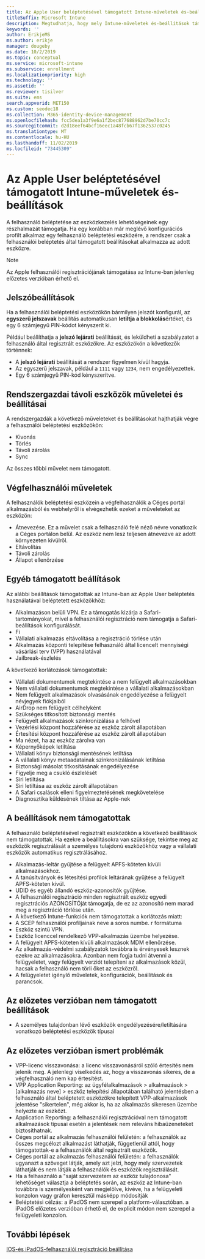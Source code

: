 ```yaml
---
title: Az Apple User beléptetésével támogatott Intune-műveletek és-beállítások
titleSuffix: Microsoft Intune
description: Megtudhatja, hogy mely Intune-műveletek és-beállítások támogatottak az Apple User beléptetéssel
keywords: ''
author: ErikjeMS
ms.author: erikje
manager: dougeby
ms.date: 10/2/2019
ms.topic: conceptual
ms.service: microsoft-intune
ms.subservice: enrollment
ms.localizationpriority: high
ms.technology: ''
ms.assetid: ''
ms.reviewer: tisilver
ms.suite: ems
search.appverid: MET150
ms.custom: seodec18
ms.collection: M365-identity-device-management
ms.openlocfilehash: fcc5dea1a3f9e6a1f2bec877688962d7be70cc7c
ms.sourcegitcommit: d2d18eef64bcf16eec1a48fcb67f1362537c0245
ms.translationtype: MT
ms.contentlocale: hu-HU
ms.lasthandoff: 11/02/2019
ms.locfileid: "73445309"
---
```

# <a name="intune-actions-and-options-supported-with-apple-user-enrollment"></a>Az Apple User beléptetésével támogatott Intune-műveletek és-beállítások

A felhasználó beléptetése az eszközkezelés lehetőségeinek egy részhalmazát támogatja. Ha egy korábban már meglévő konfigurációs profilt alkalmaz egy felhasználó beléptetési eszközére, a rendszer csak a felhasználói beléptetés által támogatott beállításokat alkalmazza az adott eszközre.

> [!NOTE]
> Az Apple felhasználói regisztrációjának támogatása az Intune-ban jelenleg előzetes verzióban érhető el.

## <a name="password-settings"></a>Jelszóbeállítások

Ha a felhasználói beléptetési eszközökön bármilyen jelszót konfigurál, az **egyszerű jelszavak** beállítás automatikusan **letiltja a blokkolás**értéket, és egy 6 számjegyű PIN-kódot kényszerít ki.

Például beállíthatja a **jelszó lejárati** beállítását, és leküldheti a szabályzatot a felhasználó által regisztrált eszközökre. Az eszközökön a következők történnek:
- A **jelszó lejárati** beállítását a rendszer figyelmen kívül hagyja.
- Az egyszerű jelszavak, például a `1111` vagy `1234`, nem engedélyezettek.
- Egy 6 számjegyű PIN-kód kényszerítve.

## <a name="administrator-remote-device-actions-and-options"></a>Rendszergazdai távoli eszközök műveletei és beállításai
A rendszergazdák a következő műveleteket és beállításokat hajthatják végre a felhasználói beléptetési eszközökön:
- Kivonás
- Törlés
- Távoli zárolás
- Sync

Az összes többi művelet nem támogatott.

## <a name="end-user-actions"></a>Végfelhasználói műveletek
A felhasználók beléptetési eszközein a végfelhasználók a Céges portál alkalmazásból és webhelyről is elvégezhetik ezeket a műveleteket az eszközön:
- Átnevezése. Ez a művelet csak a felhasználó felé néző névre vonatkozik a Céges portálon belül. Az eszköz nem lesz teljesen átnevezve az adott környezeten kívülről.
- Eltávolítás
- Távoli zárolás
- Állapot ellenõrzése

## <a name="other-supported-options"></a>Egyéb támogatott beállítások

Az alábbi beállítások támogatottak az Intune-ban az Apple User beléptetés használatával beléptetett eszközökhöz:
- Alkalmazáson belüli VPN. Ez a támogatás kizárja a Safari-tartományokat, mivel a felhasználói regisztráció nem támogatja a Safari-beállítások konfigurálását.
- Fi 
- Vállalati alkalmazás eltávolítása a regisztráció törlése után
- Alkalmazás központi telepítése felhasználó által licencelt mennyiségi vásárlási terv (VPP) használatával
- Jailbreak-észlelés

A következő korlátozások támogatottak:
- Vállalati dokumentumok megtekintése a nem felügyelt alkalmazásokban
- Nem vállalati dokumentumok megtekintése a vállalati alkalmazásokban
- Nem felügyelt alkalmazások olvasásának engedélyezése a felügyelt névjegyek fiókjaiból
- AirDrop nem felügyelt célhelyként
- Szükséges titkosított biztonsági mentés
- Felügyelt alkalmazások szinkronizálása a felhővel
- Vezérlési központ hozzáférése az eszköz zárolt állapotában
- Értesítési központ hozzáférése az eszköz zárolt állapotában
- Ma nézet, ha az eszköz zárolva van
- Képernyőképek letiltása
- Vállalati könyv biztonsági mentésének letiltása
- A vállalati könyv metaadatainak szinkronizálásának letiltása
- Biztonsági másolat titkosításának engedélyezése
- Figyelje meg a csukló észlelését
- Siri letiltása
- Siri letiltása az eszköz zárolt állapotában
- A Safari csalások elleni figyelmeztetésének megkövetelése
- Diagnosztika küldésének tiltása az Apple-nek


## <a name="options-not-supported"></a>A beállítások nem támogatottak
A felhasználó beléptetésével regisztrált eszközökön a következő beállítások nem támogatottak. Ha ezekre a beállításokra van szüksége, tekintse meg az eszközök regisztrálását a személyes tulajdonú eszközökhöz vagy a vállalati eszközök automatikus regisztrálásához.
- Alkalmazás-leltár gyűjtése a felügyelt APFS-köteten kívüli alkalmazásokhoz.
- A tanúsítványok és létesítési profilok leltárának gyűjtése a felügyelt APFS-köteten kívül.
- UDID és egyéb állandó eszköz-azonosítók gyűjtése.
- A felhasználói regisztráció minden regisztrált eszköz egyedi regisztrációs AZONOSÍTÓját támogatja, de ez az azonosító nem marad meg a regisztráció törlése után.
- A következő Intune-funkciók nem támogatottak a korlátozás miatt:
- A SCEP felhasználói profiljainak neve a soros numbe. r formátuma
- Eszköz szintű VPN.
- Eszköz licenccel rendelkező VPP-alkalmazás üzembe helyezése.
- A felügyelt APFS-köteten kívüli alkalmazások MDM ellenőrzése.
- Az alkalmazás-védelmi szabályzatok továbbra is érvényesek lesznek ezekre az alkalmazásokra. Azonban nem fogja tudni átvenni a felügyeletet, vagy felügyelt verziót telepíteni az alkalmazások közül, hacsak a felhasználó nem törli őket az eszközről.
- A felügyeletet igénylő műveletek, konfigurációk, beállítások és parancsok. 

## <a name="options-not-supported-in-preview"></a>Az előzetes verzióban nem támogatott beállítások
- A személyes tulajdonban lévő eszközök engedélyezésére/letiltására vonatkozó beléptetési eszközök típusai 

## <a name="known-issues-in-preview"></a>Az előzetes verzióban ismert problémák
- VPP-licenc visszavonása: a licenc visszavonásáról szóló értesítés nem jelenik meg. A jelenlegi viselkedés az, hogy a visszavonás sikeres, de a végfelhasználó nem kap értesítést. 
- VPP Application Reporting: az ügyfélalkalmazások > alkalmazások > [alkalmazás neve] > eszköz telepítési állapotában található jelentésben a felhasználó által beléptetett eszközökre telepített VPP-alkalmazások jelentése "sikertelen", még akkor is, ha az alkalmazás sikeresen üzembe helyezte az eszközt. 
- Application Reporting: a felhasználói regisztrációval nem támogatott alkalmazások típusai esetén a jelentések nem releváns hibaüzeneteket biztosíthatnak. 
- Céges portál az alkalmazás felhasználói felületén: a felhasználók az összes megcélozt alkalmazást láthatják, függetlenül attól, hogy támogatottak-e a felhasználók által regisztrált eszközök. 
- Céges portál az alkalmazás felhasználói felületén: a felhasználók ugyanazt a szöveget látják, amely azt jelzi, hogy mely szervezetek láthatják és nem látják a felhasználók és eszközök regisztrálását.
- Ha a felhasználó a "saját szervezetem az eszköz tulajdonosa" lehetőséget választja a beléptetés során, az eszköz az Intune-ban továbbra is személyesként van megjelölve, kivéve, ha a felügyeleti konzolon vagy gráfon keresztül másképp módosítják 
- Beléptetési célzás: a iPadOS nem szerepel a platform-választóban. a iPadOS előzetes verzióban érhető el, de explicit módon nem szerepel a felügyeleti konzolon. 


## <a name="next-steps"></a>További lépések

[IOS-és iPadOS-felhasználói regisztráció beállítása](ios-user-enrollment.md)
